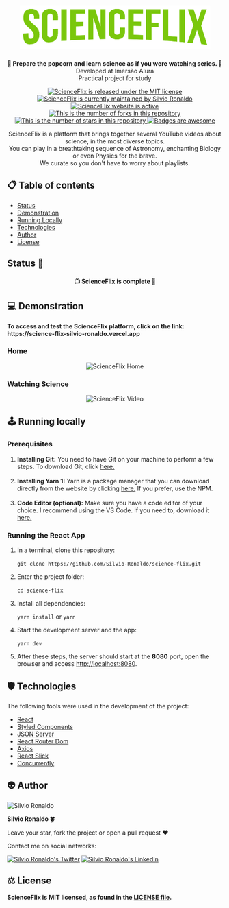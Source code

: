 <h1 align="center">
  <img src="./src/assets/logoScienceFlixGreen.png" alt="ScienceFlix Logo" height=100 />
</h1>

<p align="center"><strong>🧬 Prepare the popcorn and learn science as if you were watching series. 🍿</strong></br>Developed at Imersão Alura</br>Practical project for study<p>

<p align="center">
  <a href="./LICENSE">
    <img src="https://img.shields.io/badge/license-MIT-blue" alt="ScienceFlix is released under the MIT license" />
  </a>
  <a href="https://GitHub.com/Silvio-Ronaldo/science-flix/graphs/commit-activity">
    <img src="https://img.shields.io/badge/Maintained%3F-yes-brightgreen" alt="ScienceFlix is currently maintained by Silvio Ronaldo" />
  </a>
  <a href="https://science-flix-silvio-ronaldo.vercel.app">
    <img src="https://img.shields.io/badge/website-up-brightgreen" alt="ScienceFlix website is active" />
  </a>
  <a href="https://GitHub.com/Silvio-Ronaldo/science-flix/network/">
    <img src="https://img.shields.io/github/forks/Silvio-Ronaldo/science-flix?style=social" alt="This is the number of forks in this repository" />
  </a>
  <a href="https://GitHub.com/Silvio-Ronaldo/science-flix/stargazers/">
    <img src="https://img.shields.io/github/stars/Silvio-Ronaldo/science-flix?style=social" alt="This is the number of stars in this repository" />
  </a>
  <a href="https://github.com/Naereen/badges">
    <img src="https://img.shields.io/badge/badge-awesome-brightgreen" alt="Badges are awesome" />
  </a>
</p>

<p align="center">ScienceFlix is a platform that brings together several YouTube videos about science, in the most diverse topics.</br>
You can play in a breathtaking sequence of Astronomy, enchanting Biology or even Physics for the brave.</br>
We curate so you don't have to worry about playlists.</p>


<h2>
  📋 Table of contents
</h2>
<ul>
  <li><a href="./README.md#Status">Status</a></li>
  <li><a href="./README.md#Demonstration">Demonstration</a></li>
  <li><a href="./README.md#Running-Locally">Running Locally</a></li>
  <li><a href="./README.md#Technologies">Technologies</a></li>
  <li><a href="./README.md#Author">Author</a></li>
  <li><a href="./README.md#License">License</a></li>
</ul>

<h2>Status 📌</h2>
<h4 align="center">📺 ScienceFlix is complete 🚀</h4>


<h2>💻 Demonstration</h2>
<p>
  <strong>To access and test the ScienceFlix platform, click on the link: https://science-flix-silvio-ronaldo.vercel.app</strong>
</p>

<h3>Home</h3>
  <p align="center">
    <img src="./assets/home.gif" alt="ScienceFlix Home" />
  </p>

<h3>Watching Science</h3>
  <p align="center">
    <img src="./assets/watch-science.gif" alt="ScienceFlix Video" />
  </p>
  

<h2>🕹️ Running locally</h2>
<h3>Prerequisites</h3>
<ol>
  <li><strong>Installing Git:</strong> You need to have Git on your machine to perform a few steps. To download Git, click <a href="https://git-scm.com/downloads">here.</a></li></br>
  <li><strong>Installing Yarn 1:</strong> Yarn is a package manager that you can download directly from the website by clicking <a href="https://classic.yarnpkg.com/en/docs/install#windows-stable">here.</a> If you prefer, use the NPM.</li></br>
  <li><strong>Code Editor (optional):</strong> Make sure you have a code editor of your choice. I recommend using the VS Code. If you need to, download it <a href="https://code.visualstudio.com/Download">here.</a></li>
</ol>

<h3>Running the React App</h3>
<ol>
  <li>In a terminal, clone this repository:
    <p><code>git clone https://github.com/Silvio-Ronaldo/science-flix.git</code></p>
  </li>
  <li>Enter the project folder:
    <p><code>cd science-flix</code></p>
  </li>
  <li>Install all dependencies:
    <p><code>yarn install</code> or <code>yarn</code></p>
  </li>
  <li>Start the development server and the app:
    <p><code>yarn dev</code></p>
  </li>
  <li>After these steps, the server should start at the <strong>8080</strong> port, open the browser and access <a href="http://localhost:8080">http://localhost:8080</a>.</li>
</ol>


<h2>🛡️ Technologies</h2>
<p>The following tools were used in the development of the project: </p>

<ul>
  <li><a href="https://pt-br.reactjs.org">React</a></li>
  <li><a href="https://styled-components.com">Styled Components</a></li>
  <li><a href="https://github.com/typicode/json-server">JSON Server</a></li>
  <li><a href="https://reactrouter.com/web/guides/quick-start">React Router Dom</a></li>
  <li><a href="https://github.com/axios/axios">Axios</a></li>
  <li><a href="https://react-slick.neostack.com">React Slick</a></li>
  <li><a href="https://github.com/kimmobrunfeldt/concurrently">Concurrently</a></li>
</ul>


<h2>👽 Author</h2>
<p>
  <img src="https://avatars.githubusercontent.com/u/48893927?v=4" alt="Silvio Ronaldo" height=80 width=80 />
</p>
<p><strong>Silvio Ronaldo 🍀</strong></p>
<p>Leave your star, fork the project or open a pull request ❤️</p>
<p>Contact me on social networks: </p>
<p><a href="https://twitter.com/sivirinoo"><img src="https://img.shields.io/twitter/follow/sivirinoo?style=social" alt="Silvio Ronaldo's Twitter" /></a>
<a href="https://br.linkedin.com/in/silvio-ronaldo77"><img src="https://img.shields.io/badge/-Silvio-blue?style=flat&logo=Linkedin&logoColor=white" alt="Silvio Ronaldo's LinkedIn" /></a></p>


<h2>⚖️ License</h2>
<p><strong>ScienceFlix is MIT licensed, as found in the <a href="./LICENSE">LICENSE file</a>.</strong></p>
  
  
  
  
  















